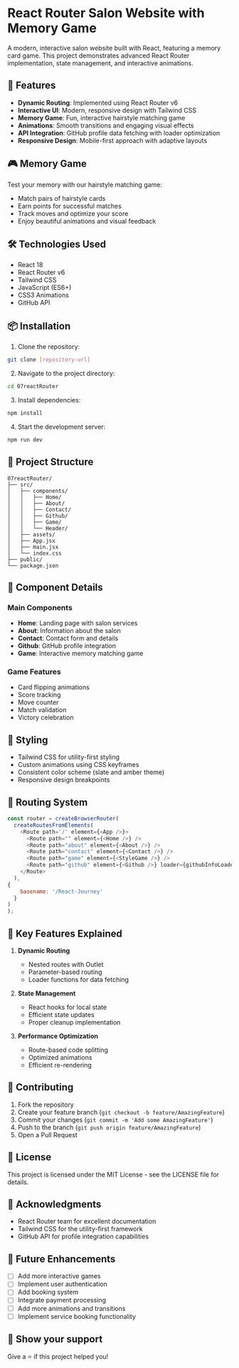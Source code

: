 # React Router Salon Website with Memory Game

A modern, interactive salon website built with React, featuring a memory card game. This project demonstrates advanced React Router implementation, state management, and interactive animations.

## 🚀 Features

- **Dynamic Routing**: Implemented using React Router v6
- **Interactive UI**: Modern, responsive design with Tailwind CSS
- **Memory Game**: Fun, interactive hairstyle matching game
- **Animations**: Smooth transitions and engaging visual effects
- **API Integration**: GitHub profile data fetching with loader optimization
- **Responsive Design**: Mobile-first approach with adaptive layouts

## 🎮 Memory Game

Test your memory with our hairstyle matching game:
- Match pairs of hairstyle cards
- Earn points for successful matches
- Track moves and optimize your score
- Enjoy beautiful animations and visual feedback

## 🛠️ Technologies Used

- React 18
- React Router v6
- Tailwind CSS
- JavaScript (ES6+)
- CSS3 Animations
- GitHub API

## 📦 Installation

1. Clone the repository:
```bash
git clone [repository-url]
```

2. Navigate to the project directory:
```bash
cd 07reactRouter
```

3. Install dependencies:
```bash
npm install
```

4. Start the development server:
```bash
npm run dev
```

## 🔧 Project Structure

```
07reactRouter/
├── src/
│   ├── components/
│   │   ├── Home/
│   │   ├── About/
│   │   ├── Contact/
│   │   ├── Github/
│   │   ├── Game/
│   │   └── Header/
│   ├── assets/
│   ├── App.jsx
│   ├── main.jsx
│   └── index.css
├── public/
└── package.json
```

## 📝 Component Details

### Main Components
- **Home**: Landing page with salon services
- **About**: Information about the salon
- **Contact**: Contact form and details
- **Github**: GitHub profile integration
- **Game**: Interactive memory matching game

### Game Features
- Card flipping animations
- Score tracking
- Move counter
- Match validation
- Victory celebration

## 🎨 Styling

- Tailwind CSS for utility-first styling
- Custom animations using CSS keyframes
- Consistent color scheme (slate and amber theme)
- Responsive design breakpoints

## 🔄 Routing System

```javascript
const router = createBrowserRouter(
  createRoutesFromElements(
    <Route path='/' element={<App />}>
      <Route path="" element={<Home />} />
      <Route path="about" element={<About />} />
      <Route path="contact" element={<Contact />} />
      <Route path="game" element={<StyleGame />} />
      <Route path="github" element={<Github />} loader={githubInfoLoader} />
    </Route>
  ),
{
    basename: '/React-Journey'
  }
)
);
```

## 🎯 Key Features Explained

1. **Dynamic Routing**
   - Nested routes with Outlet
   - Parameter-based routing
   - Loader functions for data fetching

2. **State Management**
   - React hooks for local state
   - Efficient state updates
   - Proper cleanup implementation

3. **Performance Optimization**
   - Route-based code splitting
   - Optimized animations
   - Efficient re-rendering

## 🤝 Contributing

1. Fork the repository
2. Create your feature branch (`git checkout -b feature/AmazingFeature`)
3. Commit your changes (`git commit -m 'Add some AmazingFeature'`)
4. Push to the branch (`git push origin feature/AmazingFeature`)
5. Open a Pull Request

## 📜 License

This project is licensed under the MIT License - see the LICENSE file for details.

## 🙏 Acknowledgments

- React Router team for excellent documentation
- Tailwind CSS for the utility-first framework
- GitHub API for profile integration capabilities

## 🔮 Future Enhancements

- [ ] Add more interactive games
- [ ] Implement user authentication
- [ ] Add booking system
- [ ] Integrate payment processing
- [ ] Add more animations and transitions
- [ ] Implement service booking functionality

## 

## 🌟 Show your support

Give a ⭐️ if this project helped you!
